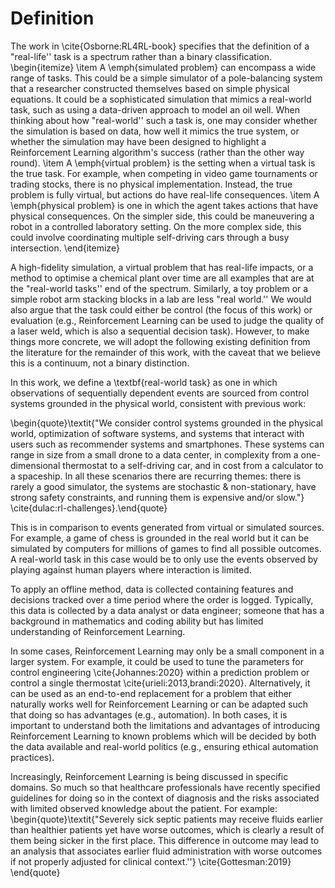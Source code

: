 # Definition

The work in \cite{Osborne:RL4RL-book} specifies that the definition of a "real-life'' task is a spectrum rather than a binary classification.
\begin{itemize}
    \item A \emph{simulated problem} can encompass a wide range of tasks. This could be a simple simulator of a pole-balancing system that a researcher constructed themselves based on simple physical equations. It could be a sophisticated simulation that mimics a real-world task, such as using a data-driven approach to model an oil well. When thinking about how "real-world'' such a task is, one may consider whether the simulation is based on data, how well it mimics the true system, or whether the simulation may have been designed to highlight a Reinforcement Learning algorithm's success (rather than the other way round). 
    \item A \emph{virtual problem} is the setting when a virtual task is the true task. For example, when competing in video game tournaments or trading stocks, there is no physical implementation. Instead, the true problem is fully virtual, but actions do have real-life consequences. 
    \item A \emph{physical problem} is one in which the agent takes actions that have physical consequences. On the simpler side, this could be maneuvering a robot in a controlled laboratory setting. On the more complex side, this could involve coordinating multiple self-driving cars through a busy intersection.
\end{itemize} 

A high-fidelity simulation, a virtual problem that has real-life impacts, or a method to optimise a chemical plant over time are all examples that are at the "real-world tasks'' end of the spectrum. Similarly, a toy problem or a simple robot arm stacking blocks in a lab are less "real world.'' We would also argue that the task could either be control (the focus of this work) or evaluation (e.g., Reinforcement Learning can be used to judge the quality of a laser weld, which is also a sequential decision task). However, to make things more concrete, we will adopt the following existing definition from the literature for the remainder of this work, with the caveat that we believe this is a continuum, not a binary distinction.

In this work, we define a \textbf{real-world task} as one in which observations of sequentially dependent events are sourced from control systems grounded in the physical world, consistent with previous work:

\begin{quote}\textit{"We consider control systems grounded in the physical world, optimization of software systems, and systems that interact with users such as recommender systems and smartphones. These systems can range in size from a small drone to a data center, in complexity from a one-dimensional thermostat to a self-driving car, and in cost from a calculator to a spaceship. In all these scenarios there are recurring themes: there is rarely a good simulator, the systems are stochastic \& non-stationary, have strong safety constraints, and running them is expensive and/or slow."} \cite{dulac:rl-challenges}.\end{quote}

This is in comparison to events generated from virtual or simulated sources. For example, a game of chess is grounded in the real world but it can be simulated by computers for millions of games to find all possible outcomes. A real-world task in this case would be to only use the events observed by playing against human players where interaction is limited.

To apply an offline method, data is collected containing features and decisions tracked over a time period where the order is logged. Typically, this data is collected by a data analyst or data engineer; someone that has a background in mathematics and coding ability but has limited understanding of Reinforcement Learning. 

In some cases, Reinforcement Learning may only be a small component in a larger system. For example, it could be used to tune the parameters for control engineering \cite{Johannes:2020} within a prediction problem or control a single thermostat \cite{urieli:2013,brandi:2020}. Alternatively, it can be used as an end-to-end replacement for a problem that either naturally works well for Reinforcement Learning or can be adapted such that doing so has advantages (e.g., automation). In both cases, it is important to understand both the limitations and advantages of introducing Reinforcement Learning to known problems which will be decided by both the data available and real-world politics (e.g., ensuring ethical automation practices).

Increasingly, Reinforcement Learning is being discussed in specific domains. So much so that healthcare professionals have recently specified guidelines for doing so in the context of diagnosis and the risks associated with limited observed knowledge about the patient. For example: 
\begin{quote}\textit{"Severely sick septic patients may receive fluids earlier than healthier patients yet have worse outcomes, which is clearly a result of them being sicker in the first place. This difference in outcome may lead to an analysis that associates earlier fluid administration with worse outcomes if not properly adjusted for clinical context.''} \cite{Gottesman:2019} \end{quote}

